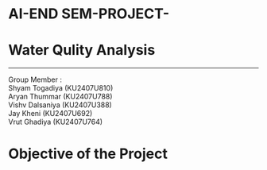 # AI-END SEM-PROJECT-
<h1>Water Qulity Analysis</h1>
<hr>
Group Member : <br>
Shyam Togadiya (KU2407U810) <br>
Aryan Thummar (KU2407U788) <br>
Vishv Dalsaniya (KU2407U388) <br>
Jay Kheni (KU2407U692) <br>
Vrut Ghadiya (KU2407U764)  <br>

<h1>Objective of the Project</h1>





